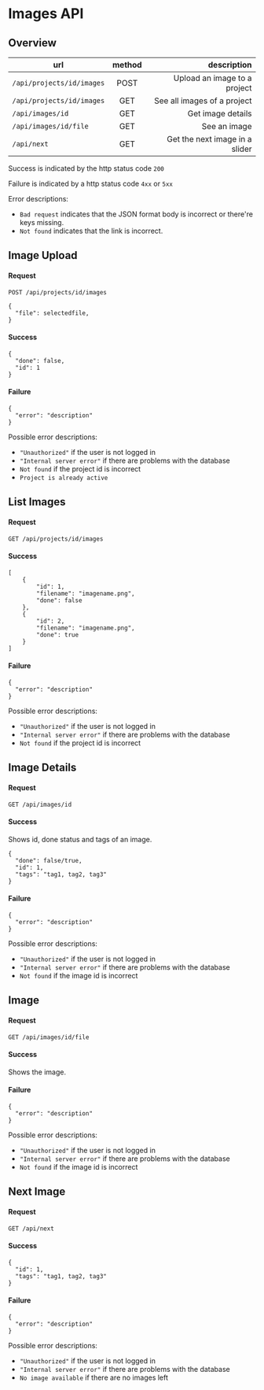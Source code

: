# Images API

## Overview

| url                       | method        | description                     |
| --------------------------|:-------------:| -------------------------------:|
| `/api/projects/id/images` | POST          | Upload an image to a project    |
| `/api/projects/id/images` | GET           | See all images of a project     |
| `/api/images/id`          | GET           | Get image details               |
| `/api/images/id/file`     | GET           | See an image                    |
| `/api/next`               | GET           | Get the next image in a slider  |

Success is indicated by the http status code `200`

Failure is indicated by a http status code `4xx` or `5xx`

Error descriptions:
* ```Bad request``` indicates that the JSON format body is incorrect or there're keys missing.
* ```Not found``` indicates that the link is incorrect.

## Image Upload

#### Request
`POST /api/projects/id/images`
```
{   
  "file": selectedfile,
}
```

#### Success 
```
{
  "done": false,
  "id": 1
}
```

#### Failure
```
{
  "error": "description"
}
```

Possible error descriptions:
* ```"Unauthorized"``` if the user is not logged in
* ```"Internal server error"``` if there are problems with the database
* ```Not found``` if the project id is incorrect
* ```Project is already active```

## List Images

#### Request
`GET /api/projects/id/images`

#### Success
```
[
    {
        "id": 1,
        "filename": "imagename.png",
        "done": false
    },
    {
        "id": 2,
        "filename": "imagename.png",
        "done": true
    }
]
```

#### Failure
```
{
  "error": "description"
}
```

Possible error descriptions:
* ```"Unauthorized"``` if the user is not logged in
* ```"Internal server error"``` if there are problems with the database
* ```Not found``` if the project id is incorrect

## Image Details

#### Request
`GET /api/images/id`

#### Success
Shows id, done status and tags of an image.
```
{
  "done": false/true,
  "id": 1,
  "tags": "tag1, tag2, tag3"
}
```

#### Failure
```
{
  "error": "description"
}
```

Possible error descriptions:
* ```"Unauthorized"``` if the user is not logged in
* ```"Internal server error"``` if there are problems with the database
* ```Not found``` if the image id is incorrect

## Image
#### Request
`GET /api/images/id/file`

#### Success 
Shows the image.

#### Failure
```
{
  "error": "description"
}
```

Possible error descriptions:
* ```"Unauthorized"``` if the user is not logged in
* ```"Internal server error"``` if there are problems with the database
* ```Not found``` if the image id is incorrect

## Next Image
#### Request
`GET /api/next`

#### Success 
```
{
  "id": 1,
  "tags": "tag1, tag2, tag3"
}
```

#### Failure
```
{
  "error": "description"
}
```

Possible error descriptions:
* ```"Unauthorized"``` if the user is not logged in
* ```"Internal server error"``` if there are problems with the database
* ```No image available``` if there are no images left
